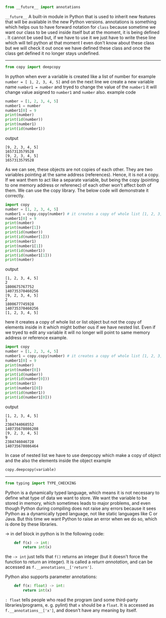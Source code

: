 ``` python
from __future__ import annotations
```
```__future__``` A built-in module in Python that is used to inherit new features that will be available in the new Python versions. annotations is something which helps ous to have forward notation for ```class``` because sometime we want our class to be used inside itself but at the moment, it is being defined . It cannot be used but, if we have to use it we just have to write these line which will tell python at that moment I even don't know about these class but we will check it out once we have defined these class and once the class get defined it no longer stays undefined.
***********************************
```python
from copy import deepcopy
```
In python when ever a variable is created like a list of number for example ```number = [ 1, 2, 3, 4, 5]``` and on the next line we create a new variable name ```number1 = number``` and tryed to change the value of the ```number1``` it will change value asigned to ```number1``` and ```number``` also.
example code 
```python
number = [1, 2, 3, 4, 5]
number1 = number
number1[0] = 9
print(number)
print(id(number))
print(number1)
print(id(number1))
```

output 

```
[9, 2, 3, 4, 5]
1657313579528
[9, 2, 3, 4, 5]
1657313579528
```
As we can see, these objects are not copies of each other. They are two variables pointing at the same address (references). Hence, it is not a copy. If we want them to act like a separate variable, but being the copy (pointing to one memory address or referenec) of each other won't affect both of them. We can use the copy library. The below code will demonstrate it correctly.
```python
import copy
number = [1, 2, 3, 4, 5]
number1 = copy.copy(number) # it creates a copy of whole list [1, 2, 3, 4, 5] which is point at new reference or memory address but the elements of these list still points to same address or refreances
number1[0] = 9
print(number)
print(number[1])
print(id(number))
print(id(number[1]))
print(number1)
print(number1[1])
print(id(number1))
print(id(number1[1]))
print(number)
```
output
```
[1, 2, 3, 4, 5]
2
1800675767752
140735370460256
[9, 2, 3, 4, 5]
2
1800677745928
140735370460256
[1, 2, 3, 4, 5]
```
here it creates a copy of whole list or list object but not the copy of elements inside in it which might bother ous if we have nested list.
Even if we tryed to edit any variable it will no longer will point to same memory address or reference example.
```python
import copy
number = [1, 2, 3, 4, 5]
number1 = copy.copy(number) # it creates a copy of whole list [1, 2, 3, 4, 5] which is point at new reference or memory address but the elements of these list still points to same address or refreances
number1[0] = 9
print(number)
print(number[0])
print(id(number))
print(id(number[0]))
print(number1)
print(number1[0])
print(id(number1))
print(id(number1[0]))
```
output
```
[1, 2, 3, 4, 5]
1
2384744068552
140735678086208
[9, 2, 3, 4, 5]
9
2384746046728
140735678086464
```
In case of nested list we have to use deepcopy which make a copy of object and the also the elements inside the object
example 
```python
copy.deepcopy(variable)
```
********************************************************
```python
from typing import TYPE_CHECKING
```
Python is a dynamically typed language, which means it is not necessary to define what type of data we want to store. We want the variable to be stored in memory, which sometimes leads to major problems, and even though Python during compiling does not raise any errors because it sees Python as a dynamically typed language, not like static languages like C or Java. But this time we want Python to raise an error when we do so, which is done by these libraries.

-> in def block in python is
In the following code:
```python
    def f(x) -> int:
        return int(x)
```
the `-> int` just tells that `f()` returns an integer (but it doesn't force the function to return an integer). It is called a *return annotation*, and can be accessed as `f.__annotations__['return']`.

Python also supports parameter annotations:
```python
    def f(x: float) -> int:
        return int(x)
```
`: float` tells people who read the program (and some third-party libraries/programs, e. g. pylint) that `x` should be a `float`. It is accessed as `f.__annotations__['x']`, and doesn't have any meaning by itself.
